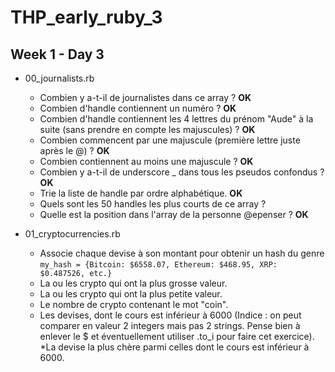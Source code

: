 # THP_early_ruby_3
Week 1 - Day 3
----------------------------------

* 00_journalists.rb
	* Combien y a-t-il de journalistes dans ce array ? __OK__
	* Combien d'handle contiennent un numéro ? __OK__
	* Combien d'handle contiennent les 4 lettres du prénom "Aude" à la suite (sans prendre en compte les majuscules) ? __OK__
	* Combien commencent par une majuscule (première lettre juste après le @) ? __OK__
	* Combien contiennent au moins une majuscule ? __OK__
	* Combien y a-t-il de underscore _ dans tous les pseudos confondus ? __OK__
	* Trie la liste de handle par ordre alphabétique. __OK__
	* Quels sont les 50 handles les plus courts de ce array ?
	* Quelle est la position dans l'array de la personne @epenser ? __OK__

* 01_cryptocurrencies.rb
	* Associe chaque devise à son montant pour obtenir un hash du genre `my_hash = {Bitcoin: $6558.07, Ethereum: $468.95, XRP: $0.487526, etc.}`
	* La ou les crypto qui ont la plus grosse valeur.
	* La ou les crypto qui ont la plus petite valeur.
	* Le nombre de crypto contenant le mot "coin".
	* Les devises, dont le cours est inférieur à 6000 (Indice : on peut comparer en valeur 2 integers mais pas 2 strings. Pense bien à enlever le $ et éventuellement utiliser .to_i pour faire cet exercice).
	*La devise la plus chère parmi celles dont le cours est inférieur à 6000.

<!--
__OK__
-->
